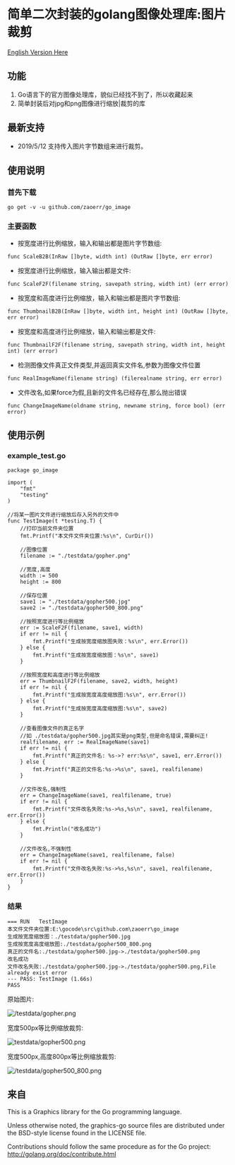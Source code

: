 # 简单二次封装的golang图像处理库:图片裁剪

[English Version Here](README_EN.md)

## 功能

1. Go语言下的官方图像处理库，貌似已经找不到了，所以收藏起来
2. 简单封装后对jpg和png图像进行缩放|裁剪的库

## 最新支持

- 2019/5/12 支持传入图片字节数组来进行裁剪。

## 使用说明

### 首先下载

```
go get -v -u github.com/zaoerr/go_image
```

### 主要函数

- 按宽度进行比例缩放，输入和输出都是图片字节数组:

```
func ScaleB2B(InRaw []byte, width int) (OutRaw []byte, err error)
```

- 按宽度进行比例缩放，输入输出都是文件:

```
func ScaleF2F(filename string, savepath string, width int) (err error)
```

- 按宽度和高度进行比例缩放，输入和输出都是图片字节数组:

```
func ThumbnailB2B(InRaw []byte, width int, height int) (OutRaw []byte, err error)
```

- 按宽度和高度进行比例缩放，输入和输出都是文件:

```
func ThumbnailF2F(filename string, savepath string, width int, height int) (err error)
```

- 检测图像文件真正文件类型,并返回真实文件名,参数为图像文件位置

```
func RealImageName(filename string) (filerealname string, err error)
```

- 文件改名,如果force为假,且新的文件名已经存在,那么抛出错误

```
func ChangeImageName(oldname string, newname string, force bool) (err error) 
```

## 使用示例

### example_test.go

```
package go_image

import (
	"fmt"
	"testing"
)

//将某一图片文件进行缩放后存入另外的文件中
func TestImage(t *testing.T) {
	//打印当前文件夹位置
	fmt.Printf("本文件文件夹位置:%s\n", CurDir())

	//图像位置
	filename := "./testdata/gopher.png"

	//宽度,高度
	width := 500
	height := 800

	//保存位置
	save1 := "./testdata/gopher500.jpg"
	save2 := "./testdata/gopher500_800.png"

	//按照宽度进行等比例缩放
	err := ScaleF2F(filename, save1, width)
	if err != nil {
		fmt.Printf("生成按宽度缩放图失败：%s\n", err.Error())
	} else {
		fmt.Printf("生成按宽度缩放图：%s\n", save1)
	}

	//按照宽度和高度进行等比例缩放
	err = ThumbnailF2F(filename, save2, width, height)
	if err != nil {
		fmt.Printf("生成按宽度高度缩放图:%s\n", err.Error())
	} else {
		fmt.Printf("生成按宽度高度缩放图:%s\n", save2)
	}

	//查看图像文件的真正名字
	//如 ./testdata/gopher500.jpg其实是png类型,但是命名错误,需要纠正!
	realfilename, err := RealImageName(save1)
	if err != nil {
		fmt.Printf("真正的文件名: %s->? err:%s\n", save1, err.Error())
	} else {
		fmt.Printf("真正的文件名:%s->%s\n", save1, realfilename)
	}

	//文件改名,强制性
	err = ChangeImageName(save1, realfilename, true)
	if err != nil {
		fmt.Printf("文件改名失败:%s->%s,%s\n", save1, realfilename, err.Error())
	} else {
		fmt.Println("改名成功")
	}

	//文件改名,不强制性
	err = ChangeImageName(save1, realfilename, false)
	if err != nil {
		fmt.Printf("文件改名失败:%s->%s,%s\n", save1, realfilename, err.Error())
	}
}

```

### 结果

```
=== RUN   TestImage
本文件文件夹位置:E:\gocode\src\github.com\zaoerr\go_image
生成按宽度缩放图：./testdata/gopher500.jpg
生成按宽度高度缩放图:./testdata/gopher500_800.png
真正的文件名:./testdata/gopher500.jpg->./testdata/gopher500.png
改名成功
文件改名失败:./testdata/gopher500.jpg->./testdata/gopher500.png,File already exist error
--- PASS: TestImage (1.66s)
PASS
```

原始图片:

![/testdata/gopher.png](/testdata/gopher.png)


宽度500px等比例缩放裁剪:


![testdata/gopher500.png](testdata/gopher500.png)

宽度500px,高度800px等比例缩放裁剪:

![/testdata/gopher500_800.png](/testdata/gopher500_800.png)

## 来自

This is a Graphics library for the Go programming language.

Unless otherwise noted, the graphics-go source files are distributed
under the BSD-style license found in the LICENSE file.

Contributions should follow the same procedure as for the Go project:
http://golang.org/doc/contribute.html

